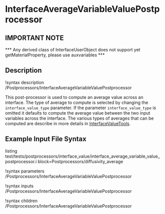 # InterfaceAverageVariableValuePostprocessor

## IMPORTANT NOTE
*** Any derived class of InterfaceUserObject does not support yet getMaterialProperty, please use auxvariables ***

## Description
!syntax description /Postprocessors/InterfaceAverageVariableValuePostprocessor

This post-processor is used to compute an average value across an interface. The type of average to compute is selected by changing the `interface_value_type` parameter. If the parameter `interface_value_type` is omitted it defaults to compute the average value between the two input variables across the interface.
The various types of averages that can be computed are describe in more details in  [InterfaceValueTools](/InterfaceValueTools.md).


## Example Input File Syntax

listing test/tests/postprocessors/interface_value/interface_average_variable_value_postprocessor.i block=Postprocessors/diffusivity_average

!syntax parameters /Postprocessors/InterfaceAverageVariableValuePostprocessor

!syntax inputs /Postprocessors/InterfaceAverageVariableValuePostprocessor

!syntax children /Postprocessors/InterfaceAverageVariableValuePostprocessor
